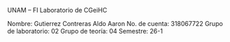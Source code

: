 ﻿UNAM – FI
Laboratorio de CGeiHC

Nombre: Gutierrez Contreras Aldo Aaron
No. de cuenta: 318067722
Grupo de laboratorio: 02
Grupo de teoría: 04
Semestre: 26-1
